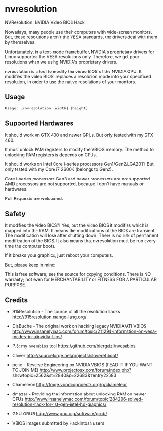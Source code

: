 nvresolution
=========

NVResolution: NVIDIA Video BIOS Hack

Nowadays, many people use their computers with wide-screen monitors.
But, these resolutions aren't the VESA standards, the drivers deal with them by themselves.

Unfortunately, in a text-mode framebuffer, NVIDIA's proprietary drivers for Linux supported the VESA resolutions only. Therefore, we get poor resolutions when we using NVIDIA's proprietary drivers.

nvresolution is a tool to modify the video BIOS of the NVIDIA GPU.
It modifies the video BIOS, replaces a resolution mode into your specificed resolution, in order to use the native resolutions of your monitors.

Usage
--------
    Usage: ./nvresolution [width] [height]

Supported Hardwares
-------------------
It should work on GTX 400 and newer GPUs. But only tested with my
GTX 460.

It must unlock PAM registers to modify the VBIOS memory. The method to unlocking
PAM registers is depends on CPUs.

It should works on Intel Core i-series processors Gen1/Gen2/LGA2011. But only tested
with my Core i7 2600K (belongs to Gen2).

Core i-series processors Gen3 and newer processors are not supported.
AMD processors are not supported, because I don't have manuals or hardwares.

Pull Requests are welcomed.

Safety
---------
It modifies the video BIOS?! Yes, but the video BIOS it modifies which is mapped into the RAM. It means the modifications of the BIOS are transient. The modification will lose after shutting down.
There is no risk of permanent modification of the BIOS. It also means that nvresolution must be run every time the computer boots.

If it breaks your graphics, just reboot your computers.

But, please keep in mind:

This is free software; see the source for copying conditions.
There is NO warranty; not even for MERCHANTABILITY or FITNESS FOR A PARTICULAR PURPOSE.

Credits
---------
* 915Resolution - The source of all the resolution hacks
  http://915resolution.mango-lang.org/

* DieBuche - The original work on hacking legacy NVIDIA/ATI VBIOS
  http://www.insanelymac.com/forum/topic/211294-information-on-vesa-modes-in-atinvidia-bios/

* P.S: my `nvesabios` tool
  https://github.com/biergaizi/nvesabios

* Clover
  http://sourceforge.net/projects/cloverefiboot/

* pene - Reverse Engineering on NVIDIA VBIOS (READ IT IF YOU WANT TO JOIN ME)
  http://www.projectosx.com/forum/index.php?showtopic=2562&st=2840&p=22683&#entry22683

* Chameleon
  http://forge.voodooprojects.org/p/chameleon

* dmazar - Providing the information about unlocking PAM on newer CPUs
  http://www.insanelymac.com/forum/topic/284296-solved-resolution-hack-for-1st-gen-intel-hd-graphics/

* GNU GRUB
  http://www.gnu.org/software/grub/

* VBIOS images submitted by Hackintosh users
